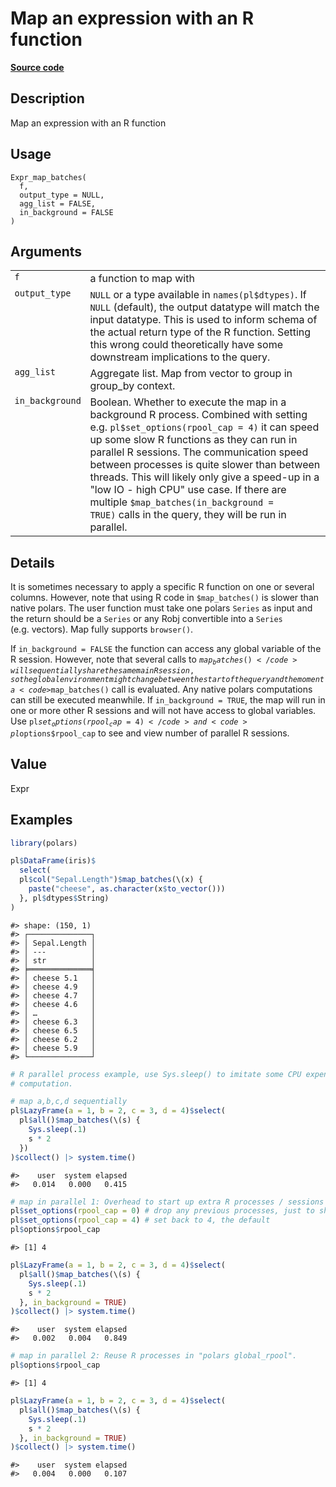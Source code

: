 
# Map an expression with an R function

[**Source code**](https://github.com/pola-rs/r-polars/tree/main/R/expr__expr.R#L710)

## Description

Map an expression with an R function

## Usage

<pre><code class='language-R'>Expr_map_batches(
  f,
  output_type = NULL,
  agg_list = FALSE,
  in_background = FALSE
)
</code></pre>

## Arguments

<table>
<tr>
<td style="white-space: nowrap; font-family: monospace; vertical-align: top">
<code id="Expr_map_batches_:_f">f</code>
</td>
<td>
a function to map with
</td>
</tr>
<tr>
<td style="white-space: nowrap; font-family: monospace; vertical-align: top">
<code id="Expr_map_batches_:_output_type">output_type</code>
</td>
<td>
<code>NULL</code> or a type available in <code>names(pl$dtypes)</code>.
If <code>NULL</code> (default), the output datatype will match the input
datatype. This is used to inform schema of the actual return type of the
R function. Setting this wrong could theoretically have some downstream
implications to the query.
</td>
</tr>
<tr>
<td style="white-space: nowrap; font-family: monospace; vertical-align: top">
<code id="Expr_map_batches_:_agg_list">agg_list</code>
</td>
<td>
Aggregate list. Map from vector to group in group_by context.
</td>
</tr>
<tr>
<td style="white-space: nowrap; font-family: monospace; vertical-align: top">
<code id="Expr_map_batches_:_in_background">in_background</code>
</td>
<td>
Boolean. Whether to execute the map in a background R process. Combined
with setting e.g. <code>pl$set_options(rpool_cap = 4)</code> it can
speed up some slow R functions as they can run in parallel R sessions.
The communication speed between processes is quite slower than between
threads. This will likely only give a speed-up in a "low IO - high CPU"
use case. If there are multiple <code>$map_batches(in_background =
TRUE)</code> calls in the query, they will be run in parallel.
</td>
</tr>
</table>

## Details

It is sometimes necessary to apply a specific R function on one or
several columns. However, note that using R code in
<code>$map_batches()</code> is slower than native polars. The user
function must take one polars <code>Series</code> as input and the
return should be a <code>Series</code> or any Robj convertible into a
<code>Series</code> (e.g. vectors). Map fully supports
<code>browser()</code>.

If <code>in_background = FALSE</code> the function can access any global
variable of the R session. However, note that several calls to
<code>$map_batches()</code> will sequentially share the same main R
session, so the global environment might change between the start of the
query and the moment a <code>$map_batches()</code> call is evaluated.
Any native polars computations can still be executed meanwhile. If
<code>in_background = TRUE</code>, the map will run in one or more other
R sessions and will not have access to global variables. Use
<code>pl$set_options(rpool_cap = 4)</code> and
<code>pl$options$rpool_cap</code> to see and view number of parallel R
sessions.

## Value

Expr

## Examples

``` r
library(polars)

pl$DataFrame(iris)$
  select(
  pl$col("Sepal.Length")$map_batches(\(x) {
    paste("cheese", as.character(x$to_vector()))
  }, pl$dtypes$String)
)
```

    #> shape: (150, 1)
    #> ┌──────────────┐
    #> │ Sepal.Length │
    #> │ ---          │
    #> │ str          │
    #> ╞══════════════╡
    #> │ cheese 5.1   │
    #> │ cheese 4.9   │
    #> │ cheese 4.7   │
    #> │ cheese 4.6   │
    #> │ …            │
    #> │ cheese 6.3   │
    #> │ cheese 6.5   │
    #> │ cheese 6.2   │
    #> │ cheese 5.9   │
    #> └──────────────┘

``` r
# R parallel process example, use Sys.sleep() to imitate some CPU expensive
# computation.

# map a,b,c,d sequentially
pl$LazyFrame(a = 1, b = 2, c = 3, d = 4)$select(
  pl$all()$map_batches(\(s) {
    Sys.sleep(.1)
    s * 2
  })
)$collect() |> system.time()
```

    #>    user  system elapsed 
    #>   0.014   0.000   0.415

``` r
# map in parallel 1: Overhead to start up extra R processes / sessions
pl$set_options(rpool_cap = 0) # drop any previous processes, just to show start-up overhead
pl$set_options(rpool_cap = 4) # set back to 4, the default
pl$options$rpool_cap
```

    #> [1] 4

``` r
pl$LazyFrame(a = 1, b = 2, c = 3, d = 4)$select(
  pl$all()$map_batches(\(s) {
    Sys.sleep(.1)
    s * 2
  }, in_background = TRUE)
)$collect() |> system.time()
```

    #>    user  system elapsed 
    #>   0.002   0.004   0.849

``` r
# map in parallel 2: Reuse R processes in "polars global_rpool".
pl$options$rpool_cap
```

    #> [1] 4

``` r
pl$LazyFrame(a = 1, b = 2, c = 3, d = 4)$select(
  pl$all()$map_batches(\(s) {
    Sys.sleep(.1)
    s * 2
  }, in_background = TRUE)
)$collect() |> system.time()
```

    #>    user  system elapsed 
    #>   0.004   0.000   0.107
